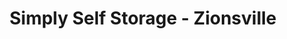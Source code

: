 ---
title: "Simply Self Storage - Zionsville"
url: /zionsville/simply-self-storage-zionsville/
shop: storage rental
---